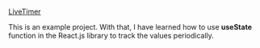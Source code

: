 [LiveTimer](https://livetimer-production.up.railway.app)

This is an example project.
With that, I have learned how to use **useState** function in the React.js library to track the values
periodically.
